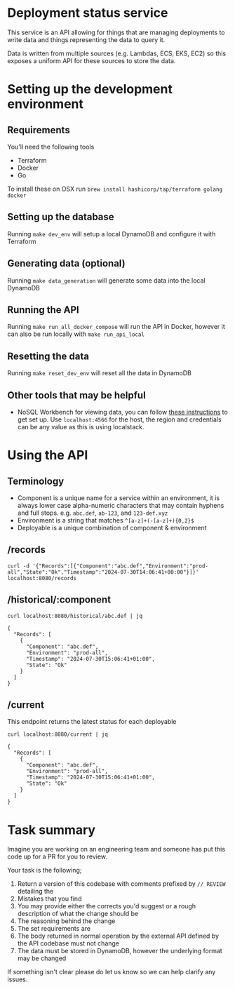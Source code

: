 # Deployment status service

This service is an API allowing for things that are managing deployments to write data and things representing the data to query it.

Data is written from multiple sources (e.g. Lambdas, ECS, EKS, EC2) so this exposes a uniform API for these sources to store the data.

# Setting up the development environment

## Requirements

You'll need the following tools

* Terraform
* Docker
* Go

To install these on OSX run `brew install hashicorp/tap/terraform golang docker`

## Setting up the database

Running `make dev_env` will setup a local DynamoDB and configure it with Terraform

## Generating data (optional)

Running `make data_generation` will generate some data into the local DynamoDB

## Running the API

Running `make run_all_docker_compose` will run the API in Docker, however it can also be run locally with `make run_api_local`

## Resetting the data

Running `make reset_dev_env` will reset all the data in DynamoDB

## Other tools that may be helpful

* NoSQL Workbench for viewing data, you can follow [these instructions](https://docs.aws.amazon.com/amazondynamodb/latest/developerguide/workbench.querybuilder.connect.html) to get set up. Use `localhost:4566` for the host, the region and credentials can be any value as this is using localstack.

# Using the API

## Terminology

* Component is a unique name for a service within an environment, it is always lower case alpha-numeric characters that may contain hyphens and full stops. e.g. `abc.def`, `ab-123`, and `123-def.xyz`
* Environment is a string that matches `^[a-z]+(-[a-z]+){0,2}$`
* Deployable is a unique combination of component & environment

## /records

`curl -d '{"Records":[{"Component":"abc.def","Environment":"prod-all","State":"Ok","Timestamp":"2024-07-30T14:06:41+00:00"}]}' localhost:8080/records `

## /historical/:component

`curl localhost:8080/historical/abc.def | jq`

```
{
  "Records": [
    {
      "Component": "abc.def",
      "Environment": "prod-all",
      "Timestamp": "2024-07-30T15:06:41+01:00",
      "State": "Ok"
    }
  ]
}
```

## /current

This endpoint returns the latest status for each deployable

`curl localhost:8080/current | jq`

```
{
  "Records": [
    {
      "Component": "abc.def",
      "Environment": "prod-all",
      "Timestamp": "2024-07-30T15:06:41+01:00",
      "State": "Ok"
    }
  ]
}
```

# Task summary

Imagine you are working on an engineering team and someone has put this code up for a PR for you to review.

Your task is the following;

1. Return a version of this codebase with comments prefixed by `// REVIEW` detailing the
  1. Mistakes that you find
  2. You may provide either the corrects you'd suggest or a rough description of what the change should be
  3. The reasoning behind the change
2. The set requirements are
  1. The body returned in normal operation by the external API defined by the API codebase must not change
  2. The data must be stored in DynamoDB, however the underlying format may be changed

If something isn't clear please do let us know so we can help clarify any issues.
